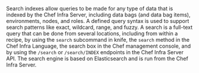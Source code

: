 Search indexes allow queries to be made for any type of data that is
indexed by the Chef Infra Server, including data bags (and data bag
items), environments, nodes, and roles. A defined query syntax is used
to support search patterns like exact, wildcard, range, and fuzzy. A
search is a full-text query that can be done from several locations,
including from within a recipe, by using the `search` subcommand in
knife, the `search` method in the Chef Infra Language, the search box in the Chef
management console, and by using the `/search` or `/search/INDEX`
endpoints in the Chef Infra Server API. The search engine is based on Elasticsearch and is run from the Chef Infra Server.
